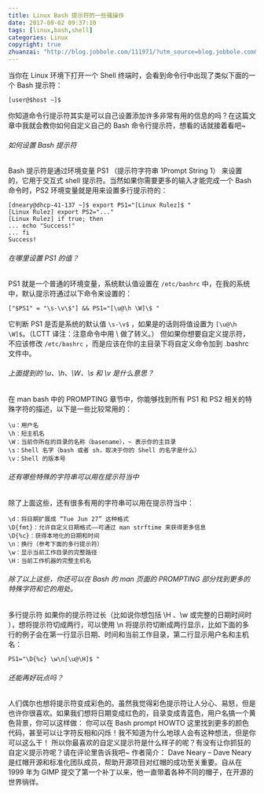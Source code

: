 ```yaml
---
title: Linux Bash 提示符的一些骚操作
date: 2017-09-02 09:37:10
tags: [linux,bash,shell]
categories: Linux
copyright: true
zhuanzai: "http://blog.jobbole.com/111971/?utm_source=blog.jobbole.com&utm_medium=relatedPosts"
---
```


当你在 Linux 环境下打开一个 Shell 终端时，会看到命令行中出现了类似下面的一个 Bash 提示符：
```shell
[user@$host ~]$
```

你知道命令行提示符其实是可以自己设置添加许多非常有用的信息的吗？在这篇文章中我就会教你如何自定义自己的 Bash 命令行提示符，想看的话就接着看吧~

###### 如何设置 Bash 提示符
Bash 提示符是通过环境变量 PS1 （提示符字符串 1Prompt String 1） 来设置的，它用于交互式 shell 提示符。当然如果你需要更多的输入才能完成一个 Bash 命令时，PS2 环境变量就是用来设置多行提示符的：
<!-- more -->

```shell
[dneary@dhcp-41-137 ~]$ export PS1="[Linux Rulez]$ "
[Linux Rulez] export PS2="..."
[Linux Rulez] if true; then
... echo "Success!"
... fi
Success!
```

###### 在哪里设置 PS1 的值？
PS1 就是一个普通的环境变量，系统默认值设置在 `/etc/bashrc` 中，在我的系统中，默认提示符通过以下命令来设置的：

```shell
["$PS1" = "\s-\v\$"] && PS1="[\u@\h \W]\$ "
```

它判断 PS1 是否是系统的默认值 `\s-\v$` ，如果是的话则将值设置为 `[\u@\h \W]$`。（LCTT 译注：注意命令中用 \ 做了转义。）
但如果你想要自定义提示符，不应该修改 `/etc/bashrc` ，而是应该在你的主目录下将自定义命令加到 .bashrc 文件中。
###### 上面提到的 \u、\h、\W、\s 和 \v 是什么意思？
在 man bash 中的 PROMPTING 章节中，你能够找到所有 PS1 和 PS2 相关的特殊字符的描述，以下是一些比较常用的：

```shell
\u：用户名
\h：短主机名
\W：当前你所在的目录的名称（basename），~ 表示你的主目录
\s：Shell 名字（bash 或者 sh，取决于你的 Shell 的名字是什么）
\v：Shell 的版本号
```

###### 还有哪些特殊的字符串可以用在提示符当中
除了上面这些，还有很多有用的字符串可以用在提示符当中：

```shell
\d：将日期扩展成 “Tue Jun 27” 这种格式
\D{fmt}：允许自定义日期格式——可通过 man strftime 来获得更多信息
\D{%c}：获得本地化的日期和时间
\n：换行（参考下面的多行提示符）
\w：显示当前工作目录的完整路径
\H：当前工作机器的完整主机名
```

###### 除了以上这些，你还可以在 Bash 的 man 页面的 PROMPTING 部分找到更多的特殊字符和它的用处。
多行提示符
如果你的提示符过长（比如说你想包括 \H 、\w 或完整的日期时间时 ），想将提示符切成两行，可以使用 \n 将提示符切断成两行显示，比如下面的多行的例子会在第一行显示日期、时间和当前工作目录，第二行显示用户名和主机名：

```shell
PS1="\D{%c} \w\n[\u@\H]$ "
```

###### 还能再好玩点吗？
人们偶尔也想将提示符变成彩色的。虽然我觉得彩色提示符让人分心、易怒，但是也许你很喜欢。如果我们想将日期变成红色的，目录变成青蓝色，用户名搞一个黄色背景，你可以这样做：
你可以在 Bash prompt HOWTO 这里找到更多的颜色代码，甚至可以让字符反相和闪烁！我不知道为什么地球人会有这种想法，但是你可以这么干！
所以你最喜欢的自定义提示符是什么样子的呢？有没有让你抓狂的自定义提示符呢？请在评论里告诉我吧~
作者简介：
Dave Neary – Dave Neary 是红帽开源和标准化团队成员，帮助开源项目对红帽的成功至关重要。自从在 1999 年为 GIMP 提交了第一个补丁以来，他一直带着各种不同的帽子，在开源的世界徜徉。
